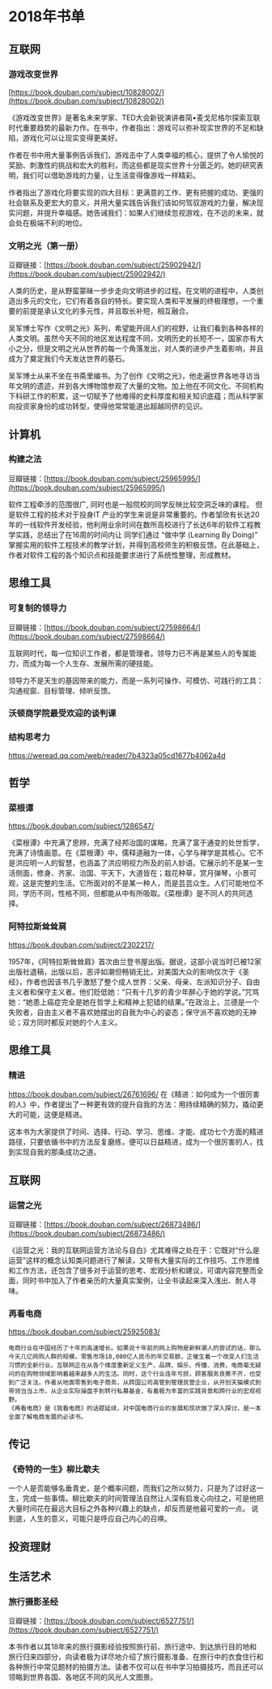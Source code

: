 # 2018年书单


## 互联网

### 游戏改变世界

[https://book.douban.com/subject/10828002/](https://book.douban.com/subject/10828002/)


《游戏改变世界》是著名未来学家、TED大会新锐演讲者简•麦戈尼格尔探索互联时代重要趋势的最新力作。在书中，作者指出：游戏可以弥补现实世界的不足和缺陷，游戏化可以让现实变得更美好。

作者在书中用大量事例告诉我们，游戏击中了人类幸福的核心，提供了令人愉悦的奖励、刺激性的挑战和宏大的胜利，而这些都是现实世界十分匮乏的。她的研究表明，我们可以借助游戏的力量，让生活变得像游戏一样精彩。

作者指出了游戏化将要实现的四大目标：更满意的工作、更有把握的成功、更强的社会联系及更宏大的意义，并用大量实践告诉我们该如何驾驭游戏的力量，解决现实问题，并提升幸福感。她告诫我们：如果人们继续忽视游戏，在不远的未来，就会处在极端不利的地位。

### 文明之光（第一册）

豆瓣链接：[https://book.douban.com/subject/25902942/](https://book.douban.com/subject/25902942/)


人类的历史，是从野蛮蒙昧一步步走向文明进步的过程。在文明的进程中，人类创造出多元的文化，它们有着各自的特长。要实现人类和平发展的终极理想，一个重要的前提是承认文化的多元性，并且取长补短，相互融合。

吴军博士写作《文明之光》系列，希望能开阔人们的视野，让我们看到各种各样的人类文明。虽然今天不同的地区发达程度不同，文明历史的长短不一，国家亦有大小之分，但是文明之光从世界的每一个角落发出，对人类的进步产生着影响，并且成为了奠定我们今天发达世界的基石。

吴军博士从来不坐在书斋里编书。为了创作《文明之光》，他走遍世界各地寻访当年文明的遗迹，并到各大博物馆参观了大量的文物。加上他在不同文化、不同机构下科研工作的积累，这一切赋予了他难得的史料厚度和相关知识底蕴；而从科学家向投资家身份的成功转型，使得他常常能道出超越同侪的见识。



## 计算机

### 构建之法

豆瓣链接：[https://book.douban.com/subject/25965995/](https://book.douban.com/subject/25965995/)

软件工程牵涉的范围很广, 同时也是一般院校的同学反映比较空洞乏味的课程。 但是软件工程的技术对于投身IT 产业的学生来说是非常重要的。作者邹欣有长达20年的一线软件开发经验，他利用业余时间在数所高校进行了长达6年的软件工程教学实践，总结出了在16周的时间内让 同学们通过 “做中学 (Learning By Doing)” 掌握实用的软件工程技术的教学计划，并得到高校师生的积极反馈。在此基础上，作者对软件工程的各个知识点和技能要求进行了系统性整理，形成教材。

## 思维工具

### 可复制的领导力

豆瓣链接：[https://book.douban.com/subject/27598664/](https://book.douban.com/subject/27598664/)

互联网时代，每一位知识工作者，都是管理者。领导力已不再是某些人的专属能力，而成为每一个人生存、发展所需的硬技能。

领导力不是天生的基因带来的能力，而是一系列可操作、可模仿、可践行的工具：沟通视窗、目标管理、倾听反馈。

### 沃顿商学院最受欢迎的谈判课

### 结构思考力

https://weread.qq.com/web/reader/7b4323a05cd1677b4062a4d

## 哲学


### 菜根谭
https://book.douban.com/subject/1286547/

《菜根谭》中充满了思辨，充满了经邦治国的谋略，充满了富于通变的处世哲学，充满了诗情画意。在《菜根谭》中，儒释道融为一体，心学与禅学是其核心。它不是洪应明一人的智慧，也涵盖了洪应明视力所及的前人妙语。它展示的不是某一生活侧面，修身、齐家、治国、平天下，大道皆在；栽花种草，赏月弹琴，小景可观，这是完整的生活。它所面对的不是某一种人，而是芸芸众生。人们可能地位不同，学历不同，性格不同，但都能从中有所吸取。《菜根谭》是不同人的共同选择。


### 阿特拉斯耸耸肩

https://book.douban.com/subject/2302217/

1957年，《阿特拉斯耸耸肩》首次由兰登书屋出版。据说，这部小说当时已被12家出版社退稿，出版以后，恶评如潮但畅销无比，对美国大众的影响仅次于《圣经》，作者也因该书几乎激怒了整个成人世界：父亲、母亲、左派知识分子、自由主义者和保守主义者。他们贬低她：“只有十几岁的青少年醉心于她的学说。”咒骂她：“她患上癌症完全是她在哲学上和精神上犯错的结果。”在政治上，兰德是一个失败者，自由主义者不喜欢她摆出的自我为中心的姿态；保守派不喜欢她的无神论；双方同时都反对她的个人主义。



## 思维工具

### 精进
https://book.douban.com/subject/26761696/
在《精进：如何成为一个很厉害的人》中，作者提出了一种更有效的提升自我的方法：用持续精确的努力，撬动更大的可能，这便是精进。

这本书为大家提供了时间、选择、行动、学习、思维、才能、成功七个方面的精进路径，只要依循书中的方法反复磨练，便可以日益精进，成为一个很厉害的人，找到实现自我的那条成功之道。



## 互联网

### 运营之光

豆瓣链接：[https://book.douban.com/subject/26873486/](https://book.douban.com/subject/26873486/)

《运营之光：我的互联网运营方法论与自白》尤其难得之处在于：它既对“什么是运营”这样的概念认知类问题进行了解读，又带有大量实际的工作技巧、工作思维和工作方法，还包含了很多对于运营的思考、宏观分析和建议，可谓内容完整而全面，同时书中加入了作者亲历的大量真实案例，让全书读起来深入浅出、耐人寻味。

### 再看电商

https://book.douban.com/subject/25925083/

	电商行业在中国经历了十年的高速增长。如果说十年前的网上购物是新鲜潮人的尝试的话，那么今天几亿网购人群的规模，零售市场18,000亿人民币的年交易额，正催生着一个改变人们生活习惯的全新行业。互联网正在从各个维度重新定义生产、品牌、娱乐、传播、消费，电商毫无疑问的在购物领域影响着越来越多人的生活。同时，这个行业连年亏损，顾客服务良莠不齐，也受到广泛关注。作者从地面零售到电子商务，从跨国公司高管到管理民营企业，从开创天猫模式到带领当当上市，从企业实际操盘手到转行私募基金，有着极为丰富的实践背景和跨行业的宏观视野。
	《再看电商》是《我看电商》的话题延续，对中国电商行业的发展和现状做了深入探讨，是一本全面了解电商发展的必读书。


## 传记


### 《奇特的一生》柳比歇夫
一个人是否能够名垂青史，是个概率问题，而我们之所以努力，只是为了过好这一生，完成一些事情。柳比歇夫的时间管理法自然让人深有启发心向往之，可是他把大量时间花在最远大目标之外各种兴趣上的缺点，却反而是他最可爱的一点。
说到底，人生的意义，可能只是呼应自己内心的召唤。

## 投资理财


## 生活艺术

### 旅行摄影圣经

豆瓣链接：[https://book.douban.com/subject/6527751/](https://book.douban.com/subject/6527751/)

本书作者以其18年来的旅行摄影经验按照旅行前、旅行途中、到达旅行目的地和旅行归来四部分，向读者极为详尽地介绍了旅行摄影准备、在旅行中的衣食住行和各种旅行中常见题材的拍摄方法。读者不仅可以在书中学习拍摄技巧，而且还可以领略到世界各国、各地区不同的风光人文图景。
